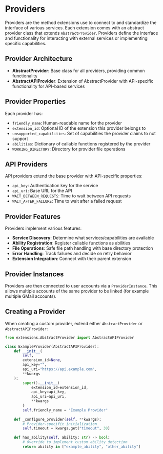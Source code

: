 # Providers
Providers are the method extensions use to connect to and standardize the interface of various services. Each extension comes with an abstract provider class that extends `AbstractProvider`. Providers define the interface and functionality for interacting with external services or implementing specific capabilities.

## Provider Architecture
- **AbstractProvider**: Base class for all providers, providing common functionality
- **AbstractAPIProvider**: Extension of AbstractProvider with API-specific functionality for API-based services

## Provider Properties
Each provider has:
- `friendly_name`: Human-readable name for the provider
- `extension_id`: Optional ID of the extension this provider belongs to
- `unsupported_capabilities`: Set of capabilities the provider claims to not support
- `abilities`: Dictionary of callable functions registered by the provider
- `WORKING_DIRECTORY`: Directory for provider file operations

## API Providers
API providers extend the base provider with API-specific properties:
- `api_key`: Authentication key for the service
- `api_uri`: Base URL for the API
- `WAIT_BETWEEN_REQUESTS`: Time to wait between API requests
- `WAIT_AFTER_FAILURE`: Time to wait after a failed request

## Provider Features
Providers implement various features:
- **Service Discovery**: Determine what services/capabilities are available
- **Ability Registration**: Register callable functions as abilities
- **File Operations**: Safe file path handling with base directory protection
- **Error Handling**: Track failures and decide on retry behavior
- **Extension Integration**: Connect with their parent extension

## Provider Instances
Providers are then connected to user accounts via a `ProviderInstance`. This allows multiple accounts of the same provider to be linked (for example multiple GMail accounts).

## Creating a Provider
When creating a custom provider, extend either `AbstractProvider` or `AbstractAPIProvider`:

```python
from extensions.AbstractProvider import AbstractAPIProvider

class ExampleProvider(AbstractAPIProvider):
    def __init__(
        self, 
        extension_id=None,
        api_key="",
        api_uri="https://api.example.com", 
        **kwargs
    ):
        super().__init__(
            extension_id=extension_id,
            api_key=api_key,
            api_uri=api_uri,
            **kwargs
        )
        self.friendly_name = "Example Provider"
        
    def _configure_provider(self, **kwargs):
        # Provider-specific initialization
        self.timeout = kwargs.get("timeout", 30)
        
    def has_ability(self, ability: str) -> bool:
        # Override to implement custom ability detection
        return ability in ["example_ability", "other_ability"]
```